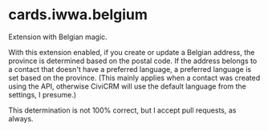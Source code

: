 # cards.iwwa.belgium

Extension with Belgian magic.

With this extension enabled, if you create or update a Belgian address, the
province is determined based on the postal code. If the address belongs to
a contact that doesn't have a preferred language, a preferred language is
set based on the province. (This mainly applies when a contact was created
using the API, otherwise CiviCRM will use the default language from the
settings, I presume.)

This determination is not 100% correct, but I accept pull requests, as always.
